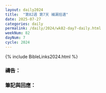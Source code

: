 ```yaml
---
layout: daily2024
title:  "第82週 第7天 補漏拾遺"
date: 2025-07-27
categories: daily
permalink: /daily/2024/wk82-day7-daily.html
weekNum: 82
dayNum: 7
cycle: 2024
---
```


{% include BibleLinks2024.html %}

### 禱告：

### 筆記與回應：
